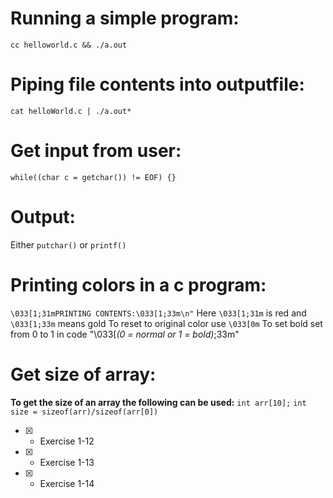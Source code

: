 # Running a simple program:
`cc helloworld.c && ./a.out`

# Piping file contents into outputfile:
`cat helloWorld.c | ./a.out*`

# Get input from user:
`while((char c = getchar()) != EOF) {}`

# Output:
Either `putchar()` or `printf()`

# Printing colors in a c program:
`\033[1;31mPRINTING CONTENTS:\033[1;33m\n"`
Here `\033[1;31m` is red and `\033[1;33m` means gold
To reset to original color use `\033[0m`
To set bold set from 0 to 1 in code "\033[*(0 = normal or 1 = bold)*;33m"

# Get size of array:
**To get the size of an array the following can be used:**
`int arr[10];`
`int size = sizeof(arr)/sizeof(arr[0])`

- [x] - Exercise 1-12
- [x] - Exercise 1-13
- [x] - Exercise 1-14
